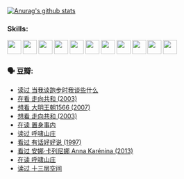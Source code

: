 
[![Anurag's github stats](https://github-readme-stats.vercel.app/api?username=w940853815)](https://github.com/anuraghazra/github-readme-stats)

### Skills:

<code><img height="32" src="https://cdn.jsdelivr.net/npm/simple-icons@v5/icons/python.svg"></code>
<code><img height="32" src="https://cdn.jsdelivr.net/npm/simple-icons@v5/icons/javascript.svg"></code>
<code><img height="32" src="https://cdn.jsdelivr.net/npm/simple-icons@v5/icons/django.svg"></code>
<code><img height="32" src="https://cdn.jsdelivr.net/npm/simple-icons@v5/icons/flask.svg"></code>
<code><img height="32" src="https://cdn.jsdelivr.net/npm/simple-icons@v5/icons/vuetify.svg"></code>
<code><img height="32" src="https://cdn.jsdelivr.net/npm/simple-icons@v5/icons/git.svg"></code>
<code><img height="32" src="https://cdn.jsdelivr.net/npm/simple-icons@v5/icons/docker.svg"></code>
<code><img height="32" src="https://cdn.jsdelivr.net/npm/simple-icons@v5/icons/postgresql.svg"></code>
<code><img height="32" src="https://cdn.jsdelivr.net/npm/simple-icons@v5/icons/elasticsearch.svg"></code>
<code><img height="32" src="https://cdn.jsdelivr.net/npm/simple-icons@v5/icons/macos.svg"></code>
<code><img height="32" src="https://cdn.jsdelivr.net/npm/simple-icons@v5/icons/linux.svg"></code>

### 🗣 豆瓣:

<!-- DOUBAN-ACTIVITIES:START -->
- [读过 当我谈跑步时我谈些什么](https://www.douban.com/people/136069238/status/3715422296/?_i=41889135)
- [在看 走向共和‎ (2003)](https://www.douban.com/people/136069238/status/3711470443/?_i=41889135)
- [想看 大明王朝1566‎ (2007)](https://www.douban.com/people/136069238/status/3710980213/?_i=41889135)
- [想看 走向共和‎ (2003)](https://www.douban.com/people/136069238/status/3710980002/?_i=41889135)
- [在读 置身事内](https://www.douban.com/people/136069238/status/3710472151/?_i=41889135)
- [读过 呼啸山庄](https://www.douban.com/people/136069238/status/3710470617/?_i=41889135)
- [看过 有话好好说‎ (1997)](https://www.douban.com/people/136069238/status/3709833172/?_i=41889135)
- [看过 安娜·卡列尼娜 Anna Karénina‎ (2013)](https://www.douban.com/people/136069238/status/3708942010/?_i=41889135)
- [在读 呼啸山庄](https://www.douban.com/people/136069238/status/3701626992/?_i=41889135)
- [读过 十三层空间](https://www.douban.com/people/136069238/status/3700755247/?_i=41889135)
<!-- DOUBAN-ACTIVITIES:END -->
<!--
**w940853815/w940853815** is a ✨ _special_ ✨ repository because its `README.md` (this file) appears on your GitHub profile.

Here are some ideas to get you started:

- 🔭 I’m currently working on ...
- 🌱 I’m currently learning ...
- 👯 I’m looking to collaborate on ...
- 🤔 I’m looking for help with ...
- 💬 Ask me about ...
- 📫 How to reach me: ...
- 😄 Pronouns: ...
- ⚡ Fun fact: ...
-->
